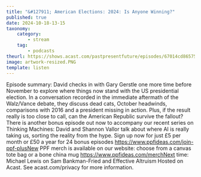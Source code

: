 ```yaml
---
title: "&#127911; American Elections: 2024: Is Anyone Winning?"
published: true
date: 2024-10-18-13-15
taxonomy:
    category:
        - stream
    tag:
        - podcasts
theurl: https://shows.acast.com/pastpresentfuture/episodes/67014cd86575842b7331ef6b
image: artwork-resized.PNG
template: listen
---
```


Episode summary: David checks in with Gary Gerstle one more time before November to explore where things now stand with the US presidential election. In a conversation recorded in the immediate aftermath of the Walz/Vance debate, they discuss dead cats, October headwinds, comparisons with 2016 and a president missing in action. Plus, if the result really is too close to call, can the American Republic survive the fallout?There is another bonus episode out now to accompany our recent series on Thinking Machines: David and Shannon Vallor talk about where AI is really taking us, sorting the reality from the hype. Sign up now for just &pound;5 per month or &pound;50 a year for 24 bonus episodes https://www.ppfideas.com/join-ppf-plusNew PPF merch is available on our website: choose from a canvas tote bag or a bone china mug https://www.ppfideas.com/merchNext time: Michael Lewis on Sam Bankman-Fried and Effective Altruism Hosted on Acast. See acast.com/privacy for more information.
